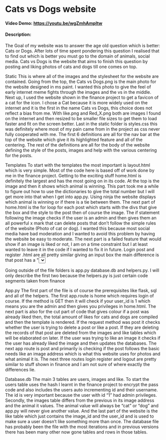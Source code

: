 # Cats vs Dogs website
#### Video Demo:  https://youtu.be/wgZmhAmpltw
#### Description:
The Goal of my website was to answer the age old question which is better: Cats or Dogs. After lots of time spent pondering this question I realised that to find out which is better you must go to the domain of animals, social media. Cats vs Dogs is the website that aims to finish this question by posting and liking photos of cats and dogs till one comes on top.

Static
This is where all of the images and the stylesheet for the website are contained. Going from the top, the Cats vs Dogs.png is the main photo for the website designed in ms paint. I wanted this photo to give the feel of early internet meme fights through the images and the vs in the middle. Next up, I used the website shown in the finance project to get a favicon of a cat for the icon. I chose a Cat because it is more widely used on the internet and it is the first in the name Cats vs Dogs, this choice does not reflect a bias from me. With like.png and Red_X.png both are images I found on the internet and then resized to be smaller file sizes to get them to load faster and fit on the screen better. Last in the static folder is styles.css this was definitely where most of my pain came from in the project as css never fully cooperated with me. The first 6 definitions are all for the nav bar at the top of the website which give it its highlighted feature and all of the centering. The rest of the definitions are all for the body of the website defining the style of the posts, images and help with the various centering for the posts.

Templates
To start with the templates the most important is layout.html which is very simple. Most of the code here is based off of work done by me in the finance project. Getting to the exciting stuff home.html is definitely the largest and has the most going on in its code. At the top is the image and then it shows which animal is winning. This part took me a while to figure out how to use the dictionaries to give the total number but I will get more into that when I get into app.py. Using ninja the website displays which animal is winning or if there is a tie between them. The next part of home.html is the for loop for each post which starts with the divs that give the box and the style to the post then of course the image. The if statement following the image checks if the user is an admin and then gives them an all powerful x mark that can delete posts that don’t follow the simple rules of the website (Photo of cat or dog). I wanted this because most social media have bad moderation and I wanted to avoid this problem by having the website be easy to moderate. The next part is a failed feature that would show if an image is liked or not, I am on a time constraint but I at least wanted to leave it in the code if I wanted to fix it in future. Login post and register .html are all pretty similar giving an input box the main difference is that post has a "<select>" that allows 3 different inputs for what animal is in the post. However if “other” is selected then it returns an apology. Speaking of apologies, the last file in templates is apology.html which has the same system as finances apologies.

Going outside of the file folders is app.py database.db and helpers.py. I will only describe the first two because the helpers.py is just certain code segments taken from finance

App.py
The first part of the file is of course the prerequisites like flask, sql and all of the helpers. The first app.route is home which requires login of course. If the method is GET then it will check if your user_id is 1 which means you are the admin and then gives you privileges in home.html. The next part is also for the cut part of code that gives colour if a post was already liked then, the total amount of likes for cats and dogs are compiled and then the template is rendered. If the request method was post it checks whether the user is trying to delete a post or like a post. If they are deleting the records of that post are deleted from the images and like tables which will be elaborated on later. If the user was trying to like an image it checks if the user has already liked the image and then updates the databases. The next app route is post and primarily is checking if the post follows the basic needs like an image address which is what this website uses for photos and what animal it is. The next three routes login register and logout are pretty similar to stuff shown in finance and I am not sure of where exactly the differences lie.

Database.db
The main 3 tables are users, images and like. To start the users table uses the hash I learnt in the finance project to encrypt the pass code and also includes the users auto incrementing id and their username. The id is very important because the user with id “1” had admin privileges. Secondly, the images table differs from the previous in its image address and the animal it values. The animal value will always be “cat” or “dog”  and app.py will never give another value. And the last part of the website is the like table which just contains the image_id and the user_id and is used to make sure a user doesn’t like something more than once. The database file has probably been the file with the most iterations and in previous versions there has been many other now gone tables and rows in those tables.